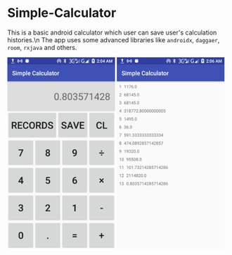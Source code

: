 # Simple-Calculator
This is a basic android calculator which user can save user's calculation histories.\n 
The app uses some advanced libraries like `androidx`, `daggaer`, `room`, `rxjava` and others.

<img src="Screenshot_01.png" width="245"> <img src="Screenshot_02.png" width="245">
